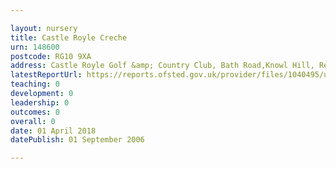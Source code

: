 ```yaml
---

layout: nursery
title: Castle Royle Creche
urn: 148600
postcode: RG10 9XA
address: Castle Royle Golf &amp; Country Club, Bath Road,Knowl Hill, Reading, Berkshire, RG10 9XA
latestReportUrl: https://reports.ofsted.gov.uk/provider/files/1040495/urn/148600.pdf
teaching: 0
development: 0
leadership: 0
outcomes: 0
overall: 0
date: 01 April 2018 
datePublish: 01 September 2006

---
```

